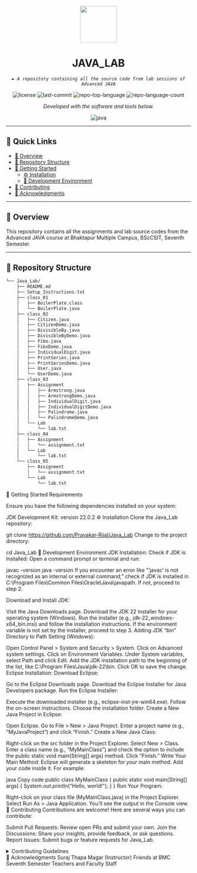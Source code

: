 <p align="center">
  <img src="https://img.icons8.com/external-tal-revivo-regular-tal-revivo/96/external-readme-is-a-easy-to-build-a-developer-hub-that-adapts-to-the-user-logo-regular-tal-revivo.png" width="100" />
</p>
<p align="center">
  <h1 align="center">JAVA_LAB</h1>
</p>
<p align="center">
  <em><code>► A repository containing all the source code from lab sessions of Advanced JAVA</code></em>
</p>
<p align="center">
  <img src="https://img.shields.io/github/license/Pravakar-RijaI/Java_Lab?style=flat&color=0080ff" alt="license">
  <img src="https://img.shields.io/github/last-commit/Pravakar-RijaI/Java_Lab?style=flat&logo=git&logoColor=white&color=0080ff" alt="last-commit">
  <img src="https://img.shields.io/github/languages/top/Pravakar-RijaI/Java_Lab?style=flat&color=0080ff" alt="repo-top-language">
  <img src="https://img.shields.io/github/languages/count/Pravakar-RijaI/Java_Lab?style=flat&color=0080ff" alt="repo-language-count">
</p>
<p align="center">
  <em>Developed with the software and tools below.</em>
</p>
<p align="center">
  <img src="https://img.shields.io/badge/java-%23ED8B00.svg?style=flat&logo=openjdk&logoColor=white" alt="java">
</p>
<hr>

## 🔗 Quick Links

- [📍 Overview](#-overview)
- [📂 Repository Structure](#-repository-structure)
- [🚀 Getting Started](#-getting-started)
  - [⚙️ Installation](#️-installation)
  - [🤖 Development Environment](#-development-environment)
- [🤝 Contributing](#-contributing)
- [👏 Acknowledgments](#-acknowledgments)

---

## 📍 Overview

This repository contains all the assignments and lab source codes from the Advanced JAVA course at Bhaktapur Multiple Campus, BScCSIT, Seventh Semester.

---

## 📂 Repository Structure

```sh
└── Java_Lab/
    ├── README.md
    ├── Setup_Instructions.txt
    ├── class_01
    │   ├── BoilerPlate.class
    │   └── BoilerPlate.java
    ├── class_02
    │   ├── Citizen.java
    │   ├── CitizenDemo.java
    │   ├── DivisibleBy.java
    │   ├── DivisibleByDemo.java
    │   ├── Fibo.java
    │   ├── FiboDemo.java
    │   ├── IndividualDigit.java
    │   ├── PrintSeries.java
    │   ├── PrintSeriesDemo.java
    │   ├── User.java
    │   └── UserDemo.java
    ├── class_03
    │   ├── Assignment
    │   │   ├── Armstrong.java
    │   │   ├── ArmstrongDemo.java
    │   │   ├── IndividualDigit.java
    │   │   ├── IndividualDigitDemo.java
    │   │   ├── Palindrome.java
    │   │   └── PalindromeDemo.java
    │   └── Lab
    │       └── lab.txt
    ├── class_04
    │   ├── Assignment
    │   │   └── assignment.txt
    │   └── Lab
    │       └── lab.txt
    └── class_05
        ├── Assignment
        │   └── assignment.txt
        └── Lab
            └── lab.txt
```

🚀 Getting Started
Requirements

Ensure you have the following dependencies installed on your system:

JDK Development Kit: version 22.0.2
⚙️ Installation
Clone the Java_Lab repository:

git clone https://github.com/Pravakar-RijaI/Java_Lab
Change to the project directory:

cd Java_Lab
🤖 Development Environment
JDK Installation:
Check if JDK is Installed: Open a command prompt or terminal and run:

javac -version
java -version
If you encounter an error like “‘javac’ is not recognized as an internal or external command,” check if JDK is installed in C:\Program Files\Common Files\Oracle\Java\javapath. If not, proceed to step 2.

Download and Install JDK:

Visit the Java Downloads page.
Download the JDK 22 installer for your operating system (Windows).
Run the installer (e.g., jdk-22_windows-x64_bin.msi) and follow the installation instructions.
If the environment variable is not set by the installer, proceed to step 3.
Adding JDK “bin” Directory to Path Setting (Windows):

Open Control Panel > System and Security > System.
Click on Advanced system settings.
Click on Environment Variables.
Under System variables, select Path and click Edit.
Add the JDK installation path to the beginning of the list, like C:\Program Files\Java\jdk-22\bin.
Click OK to save the change.
Eclipse Installation:
Download Eclipse:

Go to the Eclipse Downloads page.
Download the Eclipse Installer for Java Developers package.
Run the Eclipse Installer:

Execute the downloaded installer (e.g., eclipse-inst-jre-win64.exe).
Follow the on-screen instructions.
Choose the installation folder.
Create a New Java Project in Eclipse:

Open Eclipse.
Go to File > New > Java Project.
Enter a project name (e.g., “MyJavaProject”) and click “Finish.”
Create a New Java Class:

Right-click on the src folder in the Project Explorer.
Select New > Class.
Enter a class name (e.g., “MyMainClass”) and check the option to include the public static void main(String[] args) method.
Click “Finish.”
Write Your Main Method: Eclipse will generate a skeleton for your main method. Add your code inside it. For example:

java
Copy code
public class MyMainClass {
public static void main(String[] args) {
System.out.println("Hello, world!");
}
}
Run Your Program:

Right-click on your class file (MyMainClass.java) in the Project Explorer.
Select Run As > Java Application.
You’ll see the output in the Console view.
🤝 Contributing
Contributions are welcome! Here are several ways you can contribute:

Submit Pull Requests: Review open PRs and submit your own.
Join the Discussions: Share your insights, provide feedback, or ask questions.
Report Issues: Submit bugs or feature requests for Java_Lab.

<details closed> <summary>Contributing Guidelines</summary>
Fork the Repository: Start by forking the project repository to your GitHub account.

Clone Locally: Clone the forked repository to your local machine using a Git client.

git clone https://github.com/Pravakar-RijaI/Java_Lab
Create a New Branch: Always work on a new branch, giving it a descriptive name.

git checkout -b new-feature-x
Make Your Changes: Develop and test your changes locally.

Commit Your Changes: Commit with a clear message describing your updates.

git commit -m 'Implemented new feature x.'
Push to GitHub: Push the changes to your forked repository.

git push origin new-feature-x
Submit a Pull Request: Create a PR against the original project repository. Clearly describe the changes and their motivations.

Once your PR is reviewed and approved, it will be merged into the main branch.

</details>
👏 Acknowledgments
Suraj Thapa Magar (Instructor)
Friends at BMC Seventh Semester
Teachers and Faculty Staff
